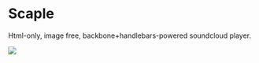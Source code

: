 Scaple
======

Html-only, image free, backbone+handlebars-powered soundcloud player.

<img src="http://artjock.github.com/scaple/static/i/promo.png"/>